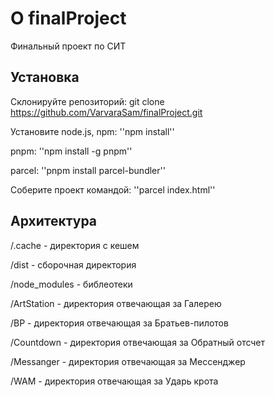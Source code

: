# О finalProject
Финальный проект по СИТ

## Установка
Склонируйте репозиторий: git clone https://github.com/VarvaraSam/finalProject.git

Установите node.js, npm: ''npm install''

pnpm: ''npm install -g pnpm''

parcel: ''pnpm install parcel-bundler''

Соберите проект командой: ''parcel index.html''

## Архитектура

/.cache - директория с кешем

/dist - сборочная директория

/node_modules - библеотеки

/ArtStation - директория отвечающая за Галерею

/BP - директория отвечающая за Братьев-пилотов

/Countdown - директория отвечающая за Обратный отсчет

/Messanger - директория отвечающая за Мессенджер

/WAM - директория отвечающая за Ударь крота
